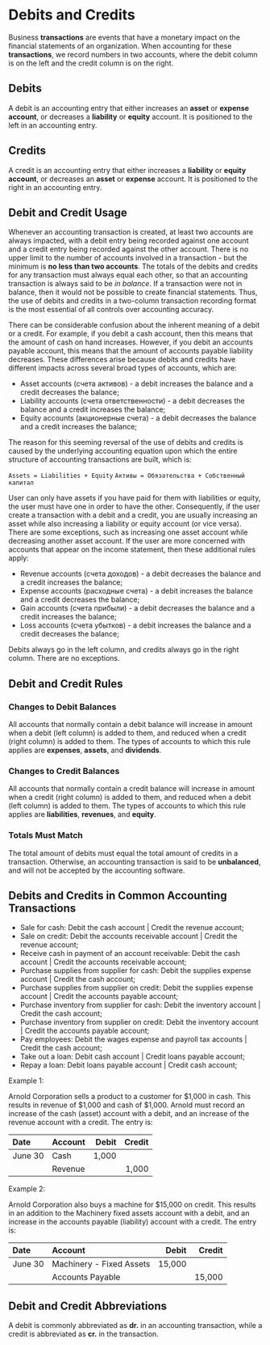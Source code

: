 # Debits and Credits

Business **transactions** are events that have a monetary impact on the financial statements of an organization. When accounting for these **transactions**, we record numbers 
in two accounts, where the debit column is on the left and the credit column is on the right.

## Debits

A debit is an accounting entry that either increases an **asset** or **expense account**, or decreases a **liability** or **equity** account. It is positioned to the left in an 
accounting entry.

## Credits

A credit is an accounting entry that either increases a **liability** or **equity account**, or decreases an **asset** or **expense** account. It is positioned to the right in an 
accounting entry.

## Debit and Credit Usage

Whenever an accounting transaction is created, at least two accounts are always impacted, with a debit entry being recorded against one account and a credit entry being recorded
against the other account. There is no upper limit to the number of accounts involved in a transaction - but the minimum is **no less than two accounts**. The totals of the debits 
and credits for any transaction must always equal each other, so that an accounting transaction is always said to be _in balance_. If a transaction were not in balance, then it would 
not be possible to create financial statements. Thus, the use of debits and credits in a two-column transaction recording format is the most essential of all controls over accounting 
accuracy.

There can be considerable confusion about the inherent meaning of a debit or a credit. For example, if you debit a cash account, then this means that the amount of cash on hand 
increases. However, if you debit an accounts payable account, this means that the amount of accounts payable liability decreases. These differences arise because debits and credits 
have different impacts across several broad types of accounts, which are:

- Asset accounts (счета активов) - a debit increases the balance and a credit decreases the balance;
- Liability accounts (счета ответственности) - a debit decreases the balance and a credit increases the balance;
- Equity accounts (акционерные счета) - a debit decreases the balance and a credit increases the balance;

The reason for this seeming reversal of the use of debits and credits is caused by the underlying accounting equation upon which the entire structure of accounting transactions are 
built, which is:

`Assets = Liabilities + Equity`
`Активы = Обязательства + Собственный капитал`

User can only have assets if you have paid for them with liabilities or equity, the user must have one in order to have the other. Consequently, if the user create a transaction 
with a debit and a credit, you are usually increasing an asset while also increasing a liability or equity account (or vice versa). There are some exceptions, such as increasing 
one asset account while decreasing another asset account. If the user are more concerned with accounts that appear on the income statement, then these additional rules apply:

- Revenue accounts (счета доходов) - a debit decreases the balance and a credit increases the balance;
- Expense accounts (расходные счета) - a debit increases the balance and a credit decreases the balance;
- Gain accounts (счета прибыли) - a debit decreases the balance and a credit increases the balance;
- Loss accounts (счета убытков) - a debit increases the balance and a credit decreases the balance;

Debits always go in the left column, and credits always go in the right column. There are no exceptions.

## Debit and Credit Rules

### Changes to Debit Balances

All accounts that normally contain a debit balance will increase in amount when a debit (left column) is added to them, and reduced when a credit (right column) is added to them. The 
types of accounts to which this rule applies are **expenses**, **assets**, and **dividends**.

### Changes to Credit Balances

All accounts that normally contain a credit balance will increase in amount when a credit (right column) is added to them, and reduced when a debit (left column) is added to them. 
The types of accounts to which this rule applies are **liabilities**, **revenues**, and **equity**.

### Totals Must Match

The total amount of debits must equal the total amount of credits in a transaction. Otherwise, an accounting transaction is said to be **unbalanced**, and will not be accepted by 
the accounting software.

## Debits and Credits in Common Accounting Transactions

- Sale for cash: Debit the cash account | Credit the revenue account;
- Sale on credit: Debit the accounts receivable account | Credit the revenue account;
- Receive cash in payment of an account receivable: Debit the cash account | Credit the accounts receivable account;
- Purchase supplies from supplier for cash: Debit the supplies expense account | Credit the cash account;
- Purchase supplies from supplier on credit: Debit the supplies expense account | Credit the accounts payable account;
- Purchase inventory from supplier for cash: Debit the inventory account | Credit the cash account;
- Purchase inventory from supplier on credit: Debit the inventory account | Credit the accounts payable account;
- Pay employees: Debit the wages expense and payroll tax accounts | Credit the cash account;
- Take out a loan: Debit cash account | Credit loans payable account;
- Repay a loan: Debit loans payable account | Credit cash account;

Example 1:

Arnold Corporation sells a product to a customer for $1,000 in cash. This results in revenue of $1,000 and cash of $1,000. Arnold must record an increase of the cash (asset) account 
with a debit, and an increase of the revenue account with a credit. The entry is:

| Date     | Account |   Debit |  Credit | 
|:---------|:--------|--------:|--------:|
| June 30  | Cash    |   1,000 |         |
|          | Revenue |         |   1,000 |

Example 2:

Arnold Corporation also buys a machine for $15,000 on credit. This results in an addition to the Machinery fixed assets account with a debit, and an increase in the accounts payable 
(liability) account with a credit. The entry is:

| Date     | Account                  |  Debit | Credit | 
|:---------|:-------------------------|-------:|-------:|
| June 30  | Machinery - Fixed Assets | 15,000 |        |
|          | Accounts Payable         |        | 15,000 |

## Debit and Credit Abbreviations

A debit is commonly abbreviated as **dr.** in an accounting transaction, while a credit is abbreviated as **cr.** in the transaction.
